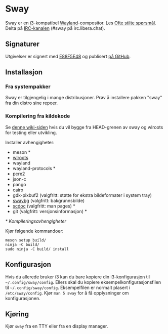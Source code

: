 # Sway

Sway er en [i3]-kompatibel [Wayland]-compositor. Les [Ofte stilte spørsmål].
Delta på [IRC-kanalen][IRC-kanal] \(#sway på irc.libera.chat).

## Signaturer

Utgivelser er signert med [E88F5E48] og publisert [på GitHub][GitHub releases].

## Installasjon

### Fra systempakker

Sway er tilgjengelig i mange distribusjoner. Prøv å installere pakken "sway"
fra din distro sine repoer.

### Kompilering fra kildekode

Se [denne wiki-siden][Oppsetting for utvikling] hvis du vil bygge fra HEAD-grenen av
sway og wlroots for testing eller utvikling.

Installer avhengigheter:

* meson \*
* [wlroots]
* wayland
* wayland-protocols \*
* pcre2
* json-c
* pango
* cairo
* gdk-pixbuf2 (valgfritt: støtte for ekstra bildeformater i system tray)
* [swaybg] (valgfritt: bakgrunnsbilde)
* [scdoc] (valgfritt: man pages) \*
* git (valgfritt: versjonsinformasjon) \*

_\* Kompileringsavhengigheter_

Kjør følgende kommandoer:

    meson setup build/
    ninja -C build/
    sudo ninja -C build/ install

## Konfigurasjon

Hvis du allerede bruker i3 kan du bare kopiere din i3-konfigurasjon til
`~/.config/sway/config`. Ellers skal du kopiere eksempelkonfigurasjonsfilen til
`~/.config/sway/config`. Eksempelfilen er normalt plasert i `/etc/sway/config`.
Kjør `man 5 sway` for å få opplysninger om konfigurasjonen.

## Kjøring

Kjør `sway` fra en TTY eller fra en display manager.

[i3]: https://i3wm.org/
[Wayland]: http://wayland.freedesktop.org/
[Ofte stilte spørsmål]: https://github.com/swaywm/sway/wiki
[IRC-kanal]: https://web.libera.chat/gamja/?channels=#sway
[E88F5E48]: https://keys.openpgp.org/search?q=34FF9526CFEF0E97A340E2E40FDE7BE0E88F5E48
[GitHub releases]: https://github.com/swaywm/sway/releases
[Oppsetting for utvikling]: https://github.com/swaywm/sway/wiki/Development-Setup
[wlroots]: https://gitlab.freedesktop.org/wlroots/wlroots
[swaybg]: https://github.com/swaywm/swaybg/
[scdoc]: https://git.sr.ht/~sircmpwn/scdoc
